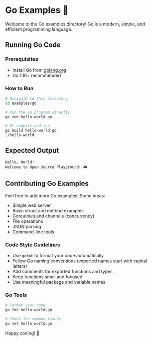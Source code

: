 # Go Examples 🐹

Welcome to the Go examples directory! Go is a modern, simple, and efficient programming language.

## Running Go Code

### Prerequisites
- Install Go from [golang.org](https://golang.org/dl/)
- Go 1.16+ recommended

### How to Run
```bash
# Navigate to this directory
cd examples/go

# Run the Go program directly
go run hello-world.go

# Or compile and run
go build hello-world.go
./hello-world
```

## Expected Output
```
Hello, World!
Welcome to Open Source Playground! 🎮
```

## Contributing Go Examples

Feel free to add more Go examples! Some ideas:
- Simple web server
- Basic struct and method examples
- Goroutines and channels (concurrency)
- File operations
- JSON parsing
- Command-line tools

### Code Style Guidelines
- Use `gofmt` to format your code automatically
- Follow Go naming conventions (exported names start with capital letters)
- Add comments for exported functions and types
- Keep functions small and focused
- Use meaningful package and variable names

### Go Tools
```bash
# Format your code
go fmt hello-world.go

# Check for common issues
go vet hello-world.go
```

Happy coding! 🎉